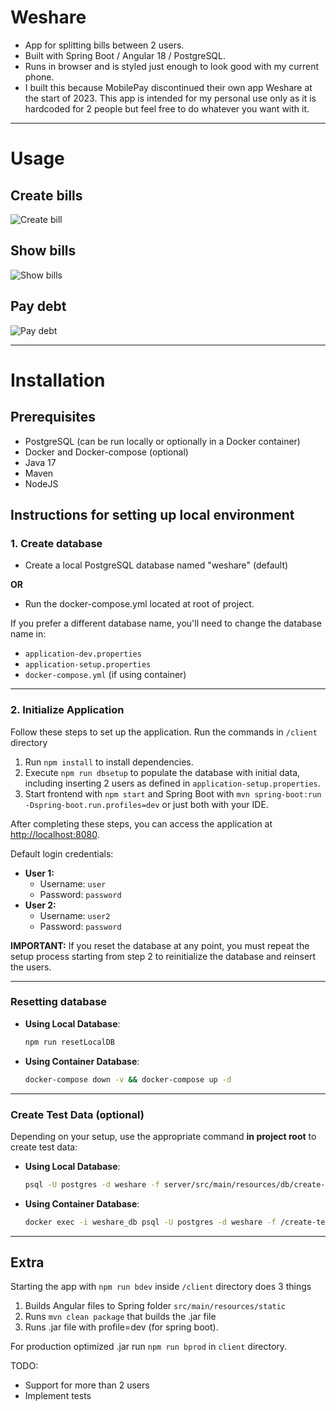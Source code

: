 # Weshare

- App for splitting bills between 2 users.
- Built with Spring Boot / Angular 18 / PostgreSQL.
- Runs in browser and is styled just enough to look good with my current phone.
- I built this because MobilePay discontinued their own app Weshare at the start of 2023. This app is intended for my personal use only as it is hardcoded for 2 people but feel free to do whatever you want with it.

---

# Usage

## Create bills

  ![Create bill](resources/videos/CreateBill.gif)

## Show bills

  ![Show bills](resources/videos/Bills.gif)

## Pay debt

  ![Pay debt](resources/videos/PayDebt.gif)

---

# Installation

## Prerequisites

- PostgreSQL (can be run locally or optionally in a Docker container)
- Docker and Docker-compose (optional)
- Java 17
- Maven
- NodeJS

## Instructions for setting up local environment
### 1. Create database
- Create a local PostgreSQL database named "weshare" (default)

**OR**

- Run the docker-compose.yml located at root of project.

If you prefer a different database name, you'll need to change the database name in:
- `application-dev.properties`
- `application-setup.properties`
- `docker-compose.yml` (if using container)

---

### 2. Initialize Application

Follow these steps to set up the application. Run the commands in `/client` directory

1. Run `npm install` to install dependencies.
2. Execute `npm run dbsetup` to populate the database with initial data, including inserting 2 users as defined in `application-setup.properties`.
3. Start frontend with `npm start` and Spring Boot with `mvn spring-boot:run -Dspring-boot.run.profiles=dev` or just both with your IDE.

After completing these steps, you can access the application at [http://localhost:8080](http://localhost:8080). 

Default login credentials:
- **User 1:**
  - Username: `user`
  - Password: `password`
- **User 2:**
    - Username: `user2`
    - Password: `password`

**IMPORTANT:** If you reset the database at any point, you must repeat the setup process starting from step 2 to reinitialize the database and reinsert the users.

---

### Resetting database

- **Using Local Database**:
  ```sh
  npm run resetLocalDB
  ```

- **Using Container Database**:
  ```sh
  docker-compose down -v && docker-compose up -d
  ```
 
---

### Create Test Data (optional)
Depending on your setup, use the appropriate command **in project root** to create test data:

- **Using Local Database**:
  ```sh
  psql -U postgres -d weshare -f server/src/main/resources/db/create-test-data.sql
  ```
 
- **Using Container Database**:
  ```sh
  docker exec -i weshare_db psql -U postgres -d weshare -f /create-test-data.sql
  ```
---

## Extra
Starting the app with `npm run bdev` inside `/client` directory does 3 things

1. Builds Angular files to Spring folder `src/main/resources/static`
2. Runs `mvn clean package` that builds the .jar file 
3. Runs .jar file with profile=dev (for spring boot).

For production optimized .jar run `npm run bprod` in `client` directory.

TODO:
- Support for more than 2 users
- Implement tests
